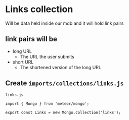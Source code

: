 # Links collection
Will be data held inside our mdb and it will hold link pairs

## link pairs will be
* long URL
    - The URL the user submits
* short URL
    - The shortened version of the long URL

## Create `imports/collections/links.js`

`links.js`

```
import { Mongo } from 'meteor/mongo';

export const Links = new Mongo.Collection('links');
```




